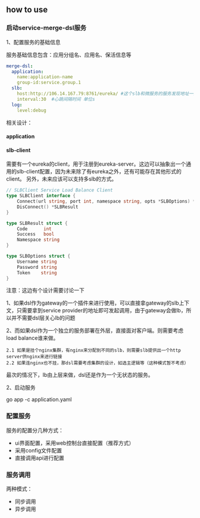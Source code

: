 ## how to use

### 启动service-merge-dsl服务

1、配置服务的基础信息

服务基础信息包含：应用分组名、应用名、保活信息等

```yaml
merge-dsl:
  application:
    name:application-name
    group-id:service.group.1
  slb:
    host:http://106.14.167.79:8761/eureka/ #这个slb和微服务的服务发现地址一致
    interval:30  #心跳间隔时间 单位s
  log:
    level:debug
```

相关设计：

#### application



#### slb-client

需要有一个eureka的client，用于注册到eureka-server。这边可以抽象出一个通用的slb-client配置，因为未来除了有eureka之外，还有可能存在其他形式的client。
另外，未来应该可以支持多slb的方式。

```go
// SLBClient Service Load Balance Client
type SLBClient interface {
    Connect(url string, port int, namespace string, opts *SLBOptions) *SLBResult
    DisConnect() *SLBResult
}

type SLBResult struct {
    Code      int
    Success   bool
    Namespace string
}

type SLBOptions struct {
    Username string
    Password string
    Token    string
}
```

注意：这边有个设计需要讨论一下

1、如果dsl作为gateway的一个插件来进行使用，可以直接拿gateway的slb上下文，只需要拿到service provider的地址即可发起调用，由于gateway会做lb，所以并不需要dsl层关心lb的问题

2、而如果dsl作为一个独立的服务部署在外层，直接面对客户端。则需要考虑load balance谁来做。

    2.1 如果是挂个nginx集群，有nginx来分配到不同的slb，则需要slb提供出一个http server供nginx来进行链接
    2.2 如果连nginx也不挂，那dsl需要考虑集群的设计，如选主逻辑等（这种模式暂不考虑）

最次的情况下，lb由上层来做，dsl还是作为一个无状态的服务。

2、启动服务

go app -c application.yaml

### 配置服务

服务的配置分几种方式：

* ui界面配置，采用web控制台直接配置（推荐方式）
* 采用config文件配置
* 直接调用api进行配置


### 服务调用

两种模式：

* 同步调用
* 异步调用